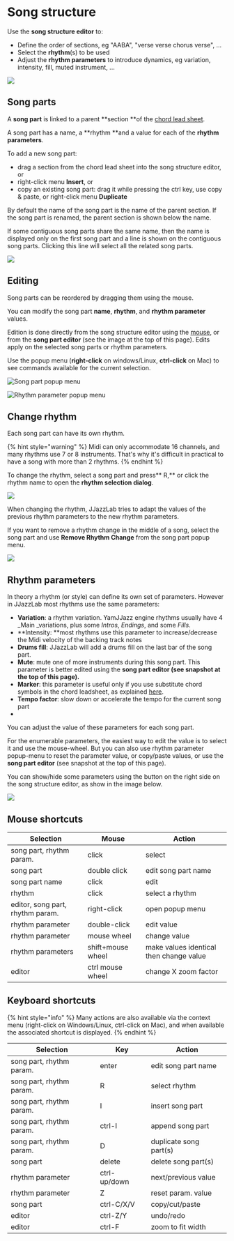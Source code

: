 # Song structure

Use the **song structure editor** to:

* Define the order of sections, eg "AABA", "verse verse chorus verse", ...
* Select the **rhythm**(s) to be used&#x20;
* Adjust the **rhythm parameters** to introduce dynamics, eg variation, intensity, fill, muted instrument, ...

![](../../.gitbook/assets/FullSongStructureEditorText.png)

## Song parts

A **song part** is linked to a parent **section **of the [chord lead sheet](chord-lead-sheet.md).

A song part has a name, a **rhythm **and a value for each of the **rhythm parameters**.

To add a new song part:

* drag a section from the chord lead sheet into the song structure editor, or
* right-click menu **Insert**, or&#x20;
* copy an existing song part: drag it while pressing the ctrl key, use copy & paste, or right-click menu **Duplicate**

By default the name of the song part is the name of the parent section. If the song part is renamed, the parent section is shown below the name.

If some contiguous song parts share the same name, then the name is displayed only on the first song part and a line is shown on the contiguous song parts. Clicking this line will select all the related song parts.

![](../../.gitbook/assets/SongParts-SameName.png)

## Editing

Song parts can be reordered by dragging them using the mouse.

You can modify the song part **name**, **rhythm**, and **rhythm parameter** values.

Edition is done directly from the song structure editor using the [mouse](song-structure.md#mouse-shortcuts), or from the **song part editor** (see the image at the top of this page). Edits apply on the selected song parts or rhythm parameters.

Use the popup menu (**right-click** on windows/Linux, **ctrl-click** on Mac) to see commands available for the current selection.

![Song part popup menu](../../.gitbook/assets/SongPartPopupMeny.png)

![Rhythm parameter popup menu](../../.gitbook/assets/RhythmParameterPopupMenu.png)

## Change rhythm

Each song part can have its own rhythm.&#x20;

{% hint style="warning" %}
Midi can only accommodate 16 channels, and many rhythms use 7 or 8 instruments. That's why it's difficult in practical to have a song with more than 2 rhythms.
{% endhint %}

To change the rhythm, select a song part and press** R,** or click the rhythm name to open the **rhythm selection dialog**.

![](../../.gitbook/assets/RhythmSelectionDialog3.png)

When changing the rhythm, JJazzLab tries to adapt the values of the previous rhythm parameters to the new rhythm parameters.

If you want to remove a rhythm change in the middle of a song, select the song part and use **Remove Rhythm Change** from the song part popup menu.

![](../../.gitbook/assets/RemoveRhythmChange.png)



## Rhythm parameters

In theory a rhythm (or style) can define its own set of parameters. However in JJazzLab most rhythms use the same parameters:

* **Variation**: a rhythm variation. YamJJazz engine rhythms usually have 4 _Main _variations, plus some _Intros_, _Endings_, and some _Fills_.
* **Intensity:  **most rhythms use this parameter to increase/decrease the Midi velocity of the backing track notes
* **Drums fill**: JJazzLab will add a drums fill on the last bar of the song part.
* **Mute**: mute one of more instruments during this song part. This parameter is better edited using the **song part editor **(see snapshot at the top of this page)**.**
* **Marker**: this parameter is useful only if you use substitute chord symbols in the chord leadsheet, as explained [here](chord-lead-sheet.md#substitute-chord-symbol).
* **Tempo factor**: slow down or accelerate the tempo for the current song part
*

You can adjust the value of these parameters for each song part.&#x20;

For the enumerable parameters, the easiest way to edit the value is to select it and use the mouse-wheel. But you can also use rhythm parameter popup-menu to reset the parameter value, or copy/paste values, or use the **song part editor** (see snapshot at the top of this page).

You can show/hide some parameters using the button on the right side on the song structure editor, as show in the image below.

![](../../.gitbook/assets/ShowHideRps.png)

## Mouse shortcuts

| Selection                        | Mouse             | Action                                  |
| -------------------------------- | ----------------- | --------------------------------------- |
| song part, rhythm param.         | click             | select                                  |
| song part                        | double click      | edit song part name                     |
| song part name                   | click             | edit                                    |
| rhythm                           | click             | select a rhythm                         |
| editor, song part, rhythm param. | right-click       | open popup menu                         |
| rhythm parameter                 | double-click      | edit value                              |
| rhythm parameter                 | mouse wheel       | change value                            |
| rhythm parameters                | shift+mouse wheel | make values identical then change value |
| editor                           | ctrl mouse wheel  | change X zoom factor                    |

## Keyboard shortcuts

{% hint style="info" %}
Many actions are also available via the context menu (right-click on Windows/Linux, ctrl-click on Mac), and when available the associated shortcut is displayed.
{% endhint %}

| Selection                | Key          | Action                 |
| ------------------------ | ------------ | ---------------------- |
| song part, rhythm param. | enter        | edit song part name    |
| song part, rhythm param. | R            | select rhythm          |
| song part, rhythm param. | I            | insert song part       |
| song part, rhythm param. | ctrl-I       | append song part       |
| song part, rhythm param. | D            | duplicate song part(s) |
| song part                | delete       | delete song part(s)    |
| rhythm parameter         | ctrl-up/down | next/previous value    |
| rhythm parameter         | Z            | reset param. value     |
| song part                | ctrl-C/X/V   | copy/cut/paste         |
| editor                   | ctrl-Z/Y     | undo/redo              |
| editor                   | ctrl-F       | zoom to fit width      |
